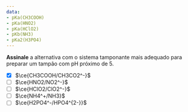 ```yaml
---
data:
- pKa(CH3COOH)
- pKa(HNO2)
- pKa(HClO2)
- pKb(NH3)
- pKa2(H3PO4)
---
```


**Assinale** a alternativa com o sistema tamponante mais adequado para preparar um tampão com $\mathrm{pH}$ próximo de $5$.

- [x] $\ce{CH3COOH/CH3CO2^-}$
- [ ] $\ce{HNO2/NO2^-}$
- [ ] $\ce{HClO2/ClO2^-}$
- [ ] $\ce{NH4^+/NH3}$
- [ ] $\ce{H2PO4^-/HPO4^{2-}}$
